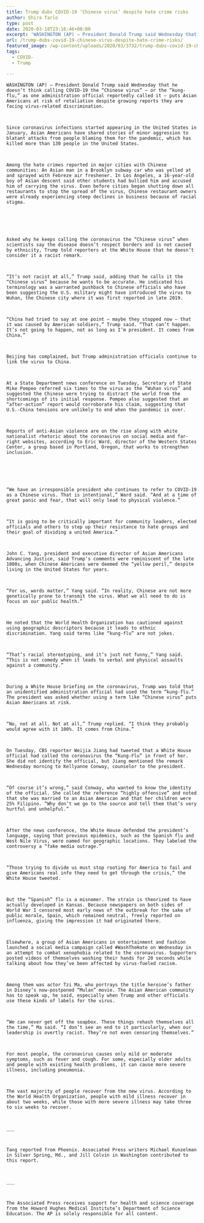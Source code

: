 ```yaml
---
title: Trump dubs COVID-19 ‘Chinese virus’ despite hate crime risks
author: Shira Tarlo
type: post
date: 2020-03-18T23:16:46+00:00
excerpt: 'WASHINGTON (AP) — President Donald Trump said Wednesday that he doesn’t think calling COVID-19 the “Chinese virus” — or the “kung-flu,” as one administration official reportedly called it — puts Asian Americans at risk of retaliation despite growing reports they are facing virus-related discrimination.Since coronavirus infections started appearing in the United States in January, Asian&hellip;'
url: /trump-dubs-covid-19-chinese-virus-despite-hate-crime-risks/
featured_image: /wp-content/uploads/2020/03/3732/trump-dubs-covid-19-chinese-virus-despite-hate-crime-risks.jpg
tags:
  - COVID-
  - Trump

---
```

  
    WASHINGTON (AP) — President Donald Trump said Wednesday that he doesn’t think calling COVID-19 the “Chinese virus” — or the “kung-flu,” as one administration official reportedly called it — puts Asian Americans at risk of retaliation despite growing reports they are facing virus-related discrimination.
  
  
  
    Since coronavirus infections started appearing in the United States in January, Asian Americans have shared stories of minor aggression to blatant attacks from people blaming them for the pandemic, which has killed more than 130 people in the United States.
  
  
  
    Among the hate crimes reported in major cities with Chinese communities: An Asian man in a Brooklyn subway car who was yelled at and sprayed with Febreze air freshener. In Los Angeles, a 16-year-old boy of Asian descent said other students had bullied him and accused him of carrying the virus. Even before cities began shutting down all restaurants to stop the spread of the virus, Chinese restaurant owners were already experiencing steep declines in business because of racial stigma.
  
  
  
  
  
  
    Asked why he keeps calling the coronavirus the “Chinese virus” when scientists say the disease doesn’t respect borders and is not caused by ethnicity, Trump told reporters at the White House that he doesn’t consider it a racist remark.
  
  
  
    “It’s not racist at all,” Trump said, adding that he calls it the “Chinese virus” because he wants to be accurate. He indicated his terminology was a warranted pushback to Chinese officials who have been suggesting the U.S. military might have introduced the virus to Wuhan, the Chinese city where it was first reported in late 2019.
  
  
  
    “China had tried to say at one point — maybe they stopped now — that it was caused by American soldiers,” Trump said. “That can’t happen. It’s not going to happen, not as long as I’m president. It comes from China.”
  
  
  
    Beijing has complained, but Trump administration officials continue to link the virus to China.
  
  
  
    At a State Department news conference on Tuesday, Secretary of State Mike Pompeo referred six times to the virus as the “Wuhan virus” and suggested the Chinese were trying to distract the world from the shortcomings of its initial response. Pompeo also suggested that an “after-action” report would corroborate his claim, suggesting that U.S.-China tensions are unlikely to end when the pandemic is over.
  
  
  
    Reports of anti-Asian violence are on the rise along with white nationalist rhetoric about the coronavirus on social media and far-right websites, according to Eric Ward, director of the Western States Center, a group based in Portland, Oregon, that works to strengthen inclusion.
  
  
  
  
  
  
    “We have an irresponsible president who continues to refer to COVID-19 as a Chinese virus. That is intentional,” Ward said. “And at a time of great panic and fear, that will only lead to physical violence.”
  
  
  
    “It is going to be critically important for community leaders, elected officials and others to step up their resistance to hate groups and their goal of dividing a united America.”
  
  
  
    John C. Yang, president and executive director of Asian Americans Advancing Justice, said Trump’s comments were reminiscent of the late 1800s, when Chinese Americans were deemed the “yellow peril,” despite living in the United States for years.
  
  
  
    “For us, words matter,” Yang said. “In reality, Chinese are not more genetically prone to transmit the virus. What we all need to do is focus on our public health.”
  
  
  
    He noted that the World Health Organization has cautioned against using geographic descriptors because it leads to ethnic discrimination. Yang said terms like “kung-flu” are not jokes.
  
  
  
    “That’s racial stereotyping, and it’s just not funny,” Yang said. “This is not comedy when it leads to verbal and physical assaults against a community.”
  
  
  
    During a White House briefing on the coronavirus, Trump was told that an unidentified administration official had used the term “kung-flu.” The president was asked whether using a term like “Chinese virus” puts Asian Americans at risk.
  
  
  
    “No, not at all. Not at all,” Trump replied. “I think they probably would agree with it 100%. It comes from China.”
  
  
  
    On Tuesday, CBS reporter Weijia Jiang had tweeted that a White House official had called the coronavirus the “Kung-Flu” in front of her. She did not identify the official, but Jiang mentioned the remark Wednesday morning to Kellyanne Conway, counselor to the president.
  
  
  
    “Of course it’s wrong,” said Conway, who wanted to know the identity of the official. She called the reference “highly offensive” and noted that she was married to an Asian American and that her children were 25% Filipino. “Why don’t we go to the source and tell them that’s very hurtful and unhelpful.”
  
  
  
    After the news conference, the White House defended the president’s language, saying that previous epidemics, such as the Spanish flu and West Nile Virus, were named for geographic locations. They labeled the controversy a “fake media outrage.”
  
  
  
    “Those trying to divide us must stop rooting for America to fail and give Americans real info they need to get through the crisis,” the White House tweeted.
  
  
  
    But the “Spanish” flu is a misnomer. The strain is theorized to have actually developed in Kansas. Because newspapers on both sides of World War I censored most early news of the outbreak for the sake of public morale, Spain, which remained neutral, freely reported on influenza, giving the impression it had originated there.
  
  
  
    Elsewhere, a group of Asian Americans in entertainment and fashion launched a social media campaign called #WashTheHate on Wednesday in an attempt to combat xenophobia related to the coronavirus. Supporters posted videos of themselves washing their hands for 20 seconds while talking about how they’ve been affected by virus-fueled racism.
  
  
  
    Among them was actor Tzi Ma, who portrays the title heroine’s father in Disney’s now-postponed “Mulan” movie. The Asian American community has to speak up, he said, especially when Trump and other officials use these kinds of labels for the virus.
  
  
  
    “We can never get off the soapbox. These things rehash themselves all the time,” Ma said. “I don’t see an end to it particularly, when our leadership is overtly racist. They’re not even censoring themselves.”
  
  
  
    For most people, the coronavirus causes only mild or moderate symptoms, such as fever and cough. For some, especially older adults and people with existing health problems, it can cause more severe illness, including pneumonia.
  
  
  
    The vast majority of people recover from the new virus. According to the World Health Organization, people with mild illness recover in about two weeks, while those with more severe illness may take three to six weeks to recover.
  
  
  
    ___
  
  
  
    Tang reported from Phoenix. Associated Press writers Michael Kunzelman in Silver Spring, Md., and Jill Colvin in Washington contributed to this report.
  
  
  
    ___
  
  
  
    The Associated Press receives support for health and science coverage from the Howard Hughes Medical Institute’s Department of Science Education. The AP is solely responsible for all content.
  

